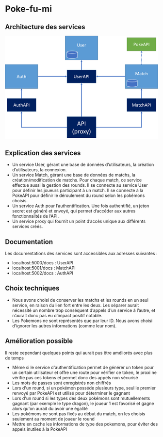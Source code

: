 # Poke-fu-mi

## Architecture des services

![](./schema_architecture.png)

## Explication des services

-   Un service User, gérant une base de données d’utilisateurs, la création d’utilisateurs, la connexion.
-   Un service Match, gérant une base de données de matchs, la création/modification de matchs. Pour chaque match, ce service effectue aussi la gestion des rounds.
    Il se connecte au service User pour définir les joueurs participant à un match.
    Il se connecte à la PokeAPI pour définir le déroulement du round selon les pokémons choisis.
-   Un service Auth pour l’authentification. Une fois authentifié, un jeton secret est généré et envoyé, qui permet d’accéder aux autres fonctionnalités de l’API.
-   Un service proxy qui fournit un point d’accès unique aux différents services créés.

## Documentation

Les documentations des services sont accessibles aux adresses suivantes :

-   localhost:5000/docs : UserAPI
-   localhost:5001/docs : MatchAPI
-   localhost:5002/docs : AuthAPI

## Choix techniques

-   Nous avons choisi de conserver les matchs et les rounds en un seul service, en raison du lien fort entre les deux. Les séparer aurait nécessité un nombre trop conséquent d’appels d’un service à l’autre, et n’aurait donc pas eu d’impact positif notable.
-   Les Pokemons ne sont représentés que par leur ID. Nous avons choisi d'ignorer les autres informations (comme leur nom).

## Amélioration possible

Il reste cependant quelques points qui aurait pus être améliorés avec plus de temps

-   Même si le service d'authentification permet de générer un token pour un certain utilisateur
    et offre une route pour vérifier ce token, le proxi ne vérifie pas ces tokens et permet donc
    des appels non sécurisé
-   Les mots de passes sont enregistrés non chiffrés
-   Lors d'un round, si un pokémon posséde plusieurs type, seul le premier renvoyé par PokeAPI est utilisé
    pour déterminer le gagnant
-   Lors d'un round si les types des deux pokémons sont mutuellements gagnant (par exemple le type dragon),
    le joueur 1 est favorisé et gagne alors qu'on aurait du avoir une égalité
-   Les pokémons ne sont pas fixés au début du match, on les choisis seulement au moment de joueur le round
-   Mettre en cache les informations de type des pokemons, pour éviter des appels inutiles à la PokeAPI
